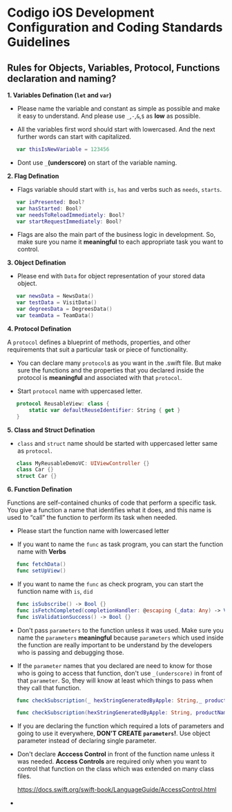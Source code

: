 # Codigo iOS Development Configuration and Coding Standards Guidelines

## Rules for Objects, Variables, Protocol, Functions declaration and naming? ##

**1. Variables Defination (`let` and `var`)**

- Please name the variable and constant as simple as possible and make it easy to understand. And please use `_`,`-`,`&`,`$` as **low** as possible.

- All the variables first word should start with lowercased. And the next further words can start with capitalized.

```swift
   var thisIsNewVariable = 123456
```

- Dont use `_`**(underscore)** on start of the variable naming.


**2. Flag Defination**

- Flags variable should start with `is`, `has` and verbs such as `needs`, `starts`.

```swift
   var isPresented: Bool?
   var hasStarted: Bool?
   var needsToReloadImmediately: Bool?
   var startRequestImmediately: Bool?
```

- Flags are also the main part of the business logic in development. So, make sure you name it **meaningful** to each appropriate task you want to control.
      

**3. Object Defination**

- Please end with `Data` for object representation of your stored data object.

```swift
   var newsData = NewsData()
   var testData = VisitData()
   var degreesData = DegreesData()
   var teamData = TeamData()
```

**4. Protocol Defination**

A `protocol` defines a blueprint of methods, properties, and other requirements that suit a particular task or piece of functionality.

- You can declare many `protocol`s as you want in the .swift file. But make sure the functions and the properties that you declared inside the protocol is **meaningful** and associated with that `protocol`.

- Start `protocol` name with uppercased letter.
      
```swift
   protocol ReusableView: class {
       static var defaultReuseIdentifier: String { get }
   }
```

**5. Class and Struct Defination**

- `class` and `struct` name should be started with uppercased letter same as `protocol`.
      
```swift
   class MyReusableDemoVC: UIViewController {}
   class Car {}
   struct Car {}
```
      
**6. Function Defination**

Functions are self-contained chunks of code that perform a specific task. You give a function a name that identifies what it does, and this name is used to “call” the function to perform its task when needed.

- Please start the function name with lowercased letter

- If you want to name the `func` as task program, you can start the function name with **Verbs**

```swift
   func fetchData()
   func setUpView()
```

- If you want to name the `func` as check program, you can start the function name with `is`, `did`
 
```swift
   func isSubscribe() -> Bool {}
   func isFetchCompleted(completionHandler: @escaping (_data: Any) -> Void))
   func isValidationSuccess() -> Bool {}
```
   

- Don't pass `parameters` to the function unless it was used. Make sure you name the `parameters` **meaningful** because `parameters` which used inside the function are really important to be understand by the developers who is passing and debugging those.


- If the `parameter` names that you declared are need to know for those who is going to access that function, don't use `_(underscore)` in front of that `parameter`. So, they will know at least which things to pass when they call that function.

```swift
   func checkSubscription(_ hexStringGeneratedByApple: String,_ productName: String) // This is WRONG

   func checkSubscription(hexStringGeneratedByApple: String, productName: String) // This is CORRECT
```

- If you are declaring the function which required a lots of parameters and going to use it everywhere, **DON'T CREATE `parameters`!**. Use object parameter instead of declaring single parameter.

- Don't declare **Acccess Control** in front of the function name unless it was needed. **Access Controls** are required only when you want to control that function on the class which was extended on many class files. 

   https://docs.swift.org/swift-book/LanguageGuide/AccessControl.html
      
- 





      
